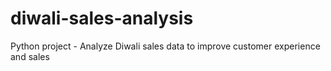 # diwali-sales-analysis
Python project - Analyze Diwali sales data to improve customer experience and sales
